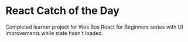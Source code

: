 # React Catch of the Day

Completed learner project for Wes Bos React for Beginners series with UI improvements while state hasn't loaded.
